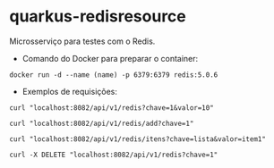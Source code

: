 # quarkus-redisresource

Microsserviço para testes com o Redis.

* Comando do Docker para preparar o container:
```
docker run -d --name (name) -p 6379:6379 redis:5.0.6
```

* Exemplos de requisições:
```
curl "localhost:8082/api/v1/redis?chave=1&valor=10"
```
```
curl "localhost:8082/api/v1/redis/add?chave=1"
```
```
curl "localhost:8082/api/v1/redis/itens?chave=lista&valor=item1"
```
```
curl -X DELETE "localhost:8082/api/v1/redis?chave=1"
```
